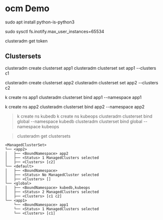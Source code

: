 # ocm Demo

sudo apt install python-is-python3

sudo sysctl fs.inotify.max_user_instances=65534

clusteradm get token

## Clustersets

clusteradm create clusterset app1
clusteradm clusterset set app1 --clusters c1

clusteradm create clusterset app2
clusteradm clusterset set app2 --clusters c2

k create ns app1
clusteradm clusterset bind app1 --namespace app1

k create ns app2
clusteradm clusterset bind app2 --namespace app2

> k create ns kubedb
> k create ns kubeops
> clusteradm clusterset bind global --namespace kubedb
> clusteradm clusterset bind global --namespace kubeops

> clusteradm get clustersets

```
<ManagedClusterSet> 
└── <app2> 
│   ├── <BoundNamespace> app2
│   ├── <Status> 1 ManagedClusters selected
│   ├── <Clusters> [c2]
└── <default> 
│   ├── <BoundNamespace> 
│   ├── <Status> No ManagedCluster selected
│   ├── <Clusters> []
└── <global> 
│   ├── <BoundNamespace> kubedb,kubeops
│   ├── <Status> 2 ManagedClusters selected
│   ├── <Clusters> [c1 c2]
└── <app1> 
    └── <BoundNamespace> app1
    └── <Status> 1 ManagedClusters selected
    └── <Clusters> [c1]
```
